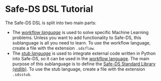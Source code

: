 # Safe-DS DSL Tutorial

The Safe-DS DSL is split into two main parts:

- The _[workflow language][workflow-language]_ is used to solve specific Machine Learning problems. Unless you want to add functionality to Safe-DS, this sublanguage is all you need to learn. To use the workflow language, create a file with the extension `.sdsflow`.
- The _[stub language][stub-language]_ is used to integrate external code written in Python into Safe-DS, so it can be used in the [workflow language][workflow-language]. The main purpose of this sublanguage is to define the [Safe-DS Standard Library (stdlib)][stdlib]. To use the stub language, create a file with the extension `.sdsstub`.

[workflow-language]: workflow-language/README.md
[stub-language]: stub-language/README.md
[stdlib]: https://github.com/lars-reimann/Safe-DS/blob/main/DSL/com.larsreimann.safeds/src/main/resources/stdlib
